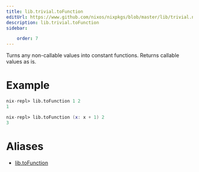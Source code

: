 ```yaml
---
title: lib.trivial.toFunction
editUrl: https://www.github.com/nixos/nixpkgs/blob/master/lib/trivial.nix#L617C5
description: lib.trivial.toFunction
sidebar:

    order: 7
---
```


Turns any non-callable values into constant functions.
Returns callable values as is.

# Example

```nix
nix-repl> lib.toFunction 1 2
1

nix-repl> lib.toFunction (x: x + 1) 2
3
```


# Aliases

- [lib.toFunction](reference/lib/lib-toFunction)


